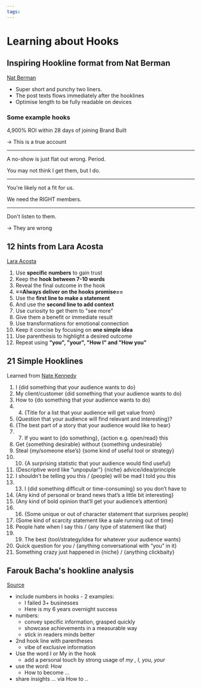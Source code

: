 ```yaml
---
tags: 
---
```

# Learning about Hooks

## Inspiring Hookline format from Nat Berman
[Nat Berman](https://www.linkedin.com/in/nathanielberman/)
+ Super short and punchy two liners.
+ The post texts flows immediately after the hooklines
+ Optimise length to be fully readable on devices

### Some example hooks
4,900% ROI within 28 days of joining Brand Built  
  
→ This is a true account  

---

A no-show is just flat out wrong. Period.  
  
You may not think I get them, but I do.  

---

You're likely not a fit for us.  
  
We need the RIGHT members.  

---
Don't listen to them.  
  
→ They are wrong  

## 12 hints from Lara Acosta
[Lara Acosta](https://www.linkedin.com/in/laraacostar/)
1) Use **specific numbers** to gain trust  
2) Keep the **hook between 7-10 words**  
3) Reveal the final outcome in the hook  
4) **==Always deliver on the hooks promise==**  
5) Use the **first line to make a statement**  
6) And use the **second line to add context**  
7) Use curiosity to get them to "see more"  
8) Give them a benefit or immediate result  
9) Use transformations for emotional connection  
10) Keep it concise by focusing on **one simple idea**  
11) Use parenthesis to highlight a desired outcome  
12) Repeat using **"you", "your", "How I" and "How you"**

## 21 Simple Hooklines
Learned from [Nate Kennedy](https://www.linkedin.com/in/natekennedymd/)

1. I {did something that your audience wants to do}
2. My client/customer {did something that your audience wants to do}
3. How to {do something that your audience wants to do}
4. 4. {Title for a list that your audience will get value from}
5. {Question that your audience will find relevant and interesting}?
6. {The best part of a story that your audience would like to hear}
7. 7. If you want to {do something}, {action e.g. open/read} this
8. Get {something desirable} without {something undesirable}
9. Steal {my/someone else’s} {some kind of useful tool or strategy}
10. 10. {A surprising statistic that your audience would find useful}
11. {Descriptive word like “unpopular”} {niche} advice/idea/principle
12. I shouldn’t be telling you this / {people} will be mad I told you this
13. 13. I {did something difficult or time-consuming} so you don’t have to
14. {Any kind of personal or brand news that’s a little bit interesting}
15. {Any kind of bold opinion that’ll get your audience’s attention}
16. 16. {Some unique or out of character statement that surprises people}
17. {Some kind of scarcity statement like a sale running out of time}
18. People hate when I say this / {any type of statement like that}
19. 19. The best {tool/strategy/idea for whatever your audience wants}
20. Quick question for you / {anything conversational with “you” in it}
21. Something crazy just happened in {niche} / {anything clickbaity}

## Farouk Bacha's hookline analysis
[Source](https://www.linkedin.com/posts/faroukbacha_lara-acosta-linkedin-hook-strategy-activity-7176193307088171008-YgmF?utm_source=share&utm_medium=member_desktop)

+ include numbers in hooks - 2 examples:
	+ I failed 3+ businesses
	+ Here is my 6 years overnight success
+ numbers:
	+ convey specific information, grasped quickly
	+ showcase achievements in a measurable way
	+ stick in readers minds better
+ 2nd hook line with parentheses
	+ vibe of exclusive information
+ Use the word I or My in the hook
	+ add a personal touch by strong usage of *my , I, you, your*
+ use the word: How
	+ How to become ...
+ share insights ... via How to ..


